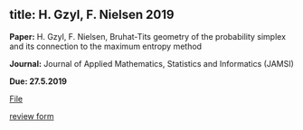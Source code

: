 title: H. Gzyl, F. Nielsen 2019
---
**Paper:** H. Gzyl, F. Nielsen, Bruhat-Tits geometry of the probability simplex and its connection to the maximum entropy method

**Journal:** Journal of Applied Mathematics, Statistics and Informatics (JAMSI)

**Due: 27.5.2019**


[File](gzyl2019/file.pdf)

[review form](gzyl2019/form.txt)
